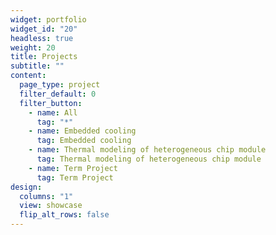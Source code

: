 ```yaml
---
widget: portfolio
widget_id: "20"
headless: true
weight: 20
title: Projects
subtitle: ""
content:
  page_type: project
  filter_default: 0
  filter_button:
    - name: All
      tag: "*"
    - name: Embedded cooling
      tag: Embedded cooling
    - name: Thermal modeling of heterogeneous chip module 
      tag: Thermal modeling of heterogeneous chip module  
    - name: Term Project
      tag: Term Project
design:
  columns: "1"
  view: showcase
  flip_alt_rows: false
---
```

